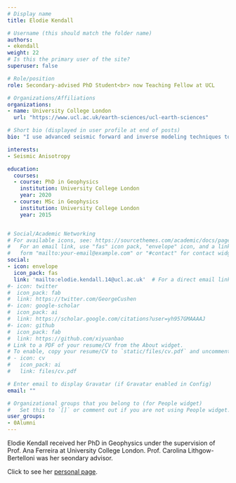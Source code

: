 ```yaml
---
# Display name
title: Elodie Kendall

# Username (this should match the folder name)
authors:
- ekendall
weight: 22
# Is this the primary user of the site?
superuser: false

# Role/position
role: Secondary-advised PhD Student<br> now Teaching Fellow at UCL

# Organizations/Affiliations
organizations:
- name: University College London
  url: "https://www.ucl.ac.uk/earth-sciences/ucl-earth-sciences"

# Short bio (displayed in user profile at end of posts)
bio: "I use advanced seismic forward and inverse modeling techniques to test and refine existing isotropic and anisotropic 3D Earth mantle models in two geodynamically relevant regions: (i) East Africa; and, (ii) the Pacific."

interests:
- Seismic Anisotropy

education:
  courses:
  - course: PhD in Geophysics
    institution: University College London
    year: 2020
  - course: MSc in Geophysics
    institution: University College London
    year: 2015


# Social/Academic Networking
# For available icons, see: https://sourcethemes.com/academic/docs/page-builder/#icons
#   For an email link, use "fas" icon pack, "envelope" icon, and a link in the
#   form "mailto:your-email@example.com" or "#contact" for contact widget.
social:
- icon: envelope
  icon_pack: fas
  link: 'mailto:elodie.kendall.14@ucl.ac.uk'  # For a direct email link, use "mailto:test@example.org".
#- icon: twitter
#  icon_pack: fab
#  link: https://twitter.com/GeorgeCushen
#- icon: google-scholar
#  icon_pack: ai
#  link: https://scholar.google.com/citations?user=yh957GMAAAAJ
#- icon: github
#  icon_pack: fab
#  link: https://github.com/xiyuanbao
# Link to a PDF of your resume/CV from the About widget.
# To enable, copy your resume/CV to `static/files/cv.pdf` and uncomment the lines below.
# - icon: cv
#   icon_pack: ai
#   link: files/cv.pdf

# Enter email to display Gravatar (if Gravatar enabled in Config)
email: ""

# Organizational groups that you belong to (for People widget)
#   Set this to `[]` or comment out if you are not using People widget.
user_groups:
- 0Alumni
---
```


Elodie Kendall received her PhD in Geophysics under the supervision of Prof. Ana Ferreira at University College London. Prof. Carolina Lithgow-Bertelloni was her seondary advisor.

Click to see her [personal page](https://www.ucl.ac.uk/earth-sciences/people/research-staff/dr-elodie-kendall). 

